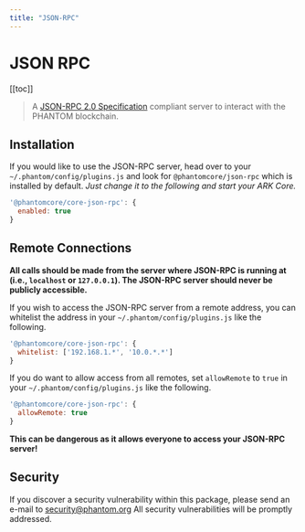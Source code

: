 ```yaml
---
title: "JSON-RPC"
---
```


# JSON RPC

[[toc]]

> A [JSON-RPC 2.0 Specification](http://www.jsonrpc.org/specification) compliant server to interact with the PHANTOM blockchain.

## Installation

If you would like to use the JSON-RPC server, head over to your `~/.phantom/config/plugins.js` and look for `@phantomcore/json-rpc` which is installed by default. _Just change it to the following and start your ARK Core._

```js
'@phantomcore/core-json-rpc': {
  enabled: true
}
```

## Remote Connections

**All calls should be made from the server where JSON-RPC is running at (i.e., `localhost` or `127.0.0.1`). The JSON-RPC server should never be publicly accessible.**

If you wish to access the JSON-RPC server from a remote address, you can whitelist the address in your `~/.phantom/config/plugins.js` like the following.

```js
'@phantomcore/core-json-rpc': {
  whitelist: ['192.168.1.*', '10.0.*.*']
}
```

If you do want to allow access from all remotes, set `allowRemote` to `true` in your `~/.phantom/config/plugins.js` like the following.

```js
'@phantomcore/core-json-rpc': {
  allowRemote: true
}
```

**This can be dangerous as it allows everyone to access your JSON-RPC server!**

## Security

If you discover a security vulnerability within this package, please send an e-mail to security@phantom.org All security vulnerabilities will be promptly addressed.
